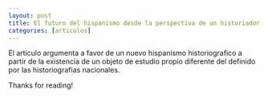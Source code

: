 ```yaml
---
layout: post
title: El futuro del hispanismo desde la perspectiva de un historiador
categories: [articulos]
---
```


El articulo argumenta a favor de un nuevo hispanismo historiografico a partir de la existencia de un  objeto de estudio propio diferente del definido por las historiografias nacionales.

<!--more-->
  
Thanks for reading!